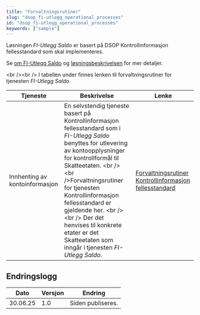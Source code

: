 ```yaml
---
title: "Forvaltningsrutiner"
slug: "dsop_fi-utlegg_operational_processes"
id: "dsop_fi-utlegg_operational_processes"
keywords: ["sample"]
---
```


Løsningen *FI-Utlegg Saldo* er basert på DSOP Kontrollinformasjon fellesstandard som skal implementeres.

Se [om FI-Utlegg Saldo](hhttps://dokumentasjon.dsop.no/dsop_fi-utlegg_om.html) og
[løsningsbeskrivelsen](https://dokumentasjon.dsop.no/dsop_fi-utlegg_saldo_l%C3%B8sningsbeskrivelse.html) for mer detaljer.

<br \/><br \/>
I tabellen under finnes lenken til forvaltningsrutiner for tjenesten *FI-Utlegg Saldo*.

| Tjeneste | Beskrivelse | Lenke |
| --------------- | --------------------- | --------- |
| Innhenting av kontoinformasjon | En selvstendig tjeneste basert på Kontrollinformasjon fellesstandard som i *FI-Utlegg Saldo* benyttes for utlevering av kontoopplysninger for kontrollformål til Skatteetaten. <br \/><br \/>Forvaltningsrutiner for tjenesten Kontrollinformasjon fellesstandard er gjeldende her. <br \/><br \/> Der det henvises til konkrete etater er det Skatteetaten som inngår i tjenesten *FI-Utlegg Saldo*. | [Forvaltningsrutiner Kontrollinformasjon fellesstandard](https://dokumentasjon.dsop.no/dsop_v2fellesstandard_operational_processes.html) |

## Endringslogg

| Dato | Versjon | Endring |
| ---------- | --------- | ------------------------------------------------------------------- |
| 30.06.25 | 1.0 | Siden publiseres. |

